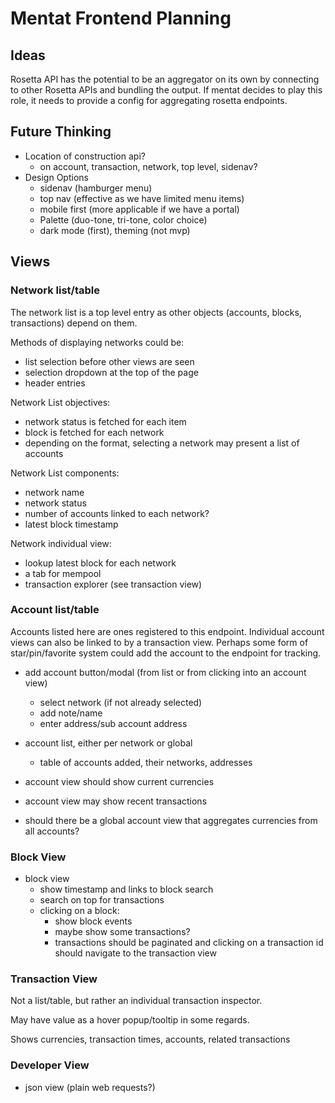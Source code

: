 # Mentat Frontend Planning

## Ideas

Rosetta API has the potential to be an aggregator on its own by connecting to other Rosetta APIs and bundling the output. If mentat decides to play this role, it needs to provide a config for aggregating rosetta endpoints.

## Future Thinking

- Location of construction api?
  - on account, transaction, network, top level, sidenav?
- Design Options
  - sidenav (hamburger menu)
  - top nav (effective as we have limited menu items)
  - mobile first (more applicable if we have a portal)
  - Palette (duo-tone, tri-tone, color choice)
  - dark mode (first), theming (not mvp)

## Views

### Network list/table

The network list is a top level entry as other objects (accounts, blocks, transactions) depend on them.

Methods of displaying networks could be:

- list selection before other views are seen
- selection dropdown at the top of the page
- header entries

Network List objectives:

- network status is fetched for each item
- block is fetched for each network
- depending on the format, selecting a network may present a list of accounts

Network List components:

- network name
- network status
- number of accounts linked to each network?
- latest block timestamp

Network individual view:

- lookup latest block for each network
- a tab for mempool
- transaction explorer (see transaction view)

### Account list/table

Accounts listed here are ones registered to this endpoint. Individual account views can also be linked to by a transaction view. Perhaps some form of star/pin/favorite system could add the account to the endpoint for tracking.

- add account button/modal (from list or from clicking into an account view)

  - select network (if not already selected)
  - add note/name
  - enter address/sub account address

- account list, either per network or global

  - table of accounts added, their networks, addresses

- account view should show current currencies
- account view may show recent transactions
- should there be a global account view that aggregates currencies from all accounts?

### Block View

- block view
  - show timestamp and links to block search
  - search on top for transactions
  - clicking on a block:
    - show block events
    - maybe show some transactions?
    - transactions should be paginated and clicking on a transaction id should navigate to the transaction view

### Transaction View

Not a list/table, but rather an individual transaction inspector.

May have value as a hover popup/tooltip in some regards.

Shows currencies, transaction times, accounts, related transactions

### Developer View

- json view (plain web requests?)
